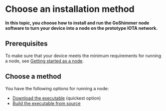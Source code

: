 # Choose an installation method

**In this topic, you choose how to install and run the GoShimmer node software to turn your device into a node on the prototype IOTA network.**

## Prerequisites

To make sure that your device meets the minimum requirements for running a node, see [Getting started as a node](root://getting-started/1.0/nodes/overview.md).

## Choose a method

You have the following options for running a node:

- [Download the executable](../tutorials/install-goshimmer-executable.md) (quickest option)
- [Build the executable from source](../tutorials/install-goshimmer-native.md)